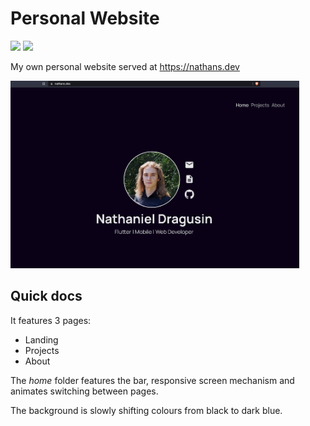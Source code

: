 # Personal Website

[![](https://img.shields.io/badge/Architecture-Flutterfall-yellow?style=for-the-badge)](https://github.com/nathanielxd/flutterfall) [![](https://img.shields.io/badge/WEBSITE-NATHANS.dev-green?style=for-the-badge)](https://nathans.dev)

My own personal website served at https://nathans.dev

<img src="docs/screenshot.png" height="300">

## Quick docs

It features 3 pages:
- Landing
- Projects 
- About

The *home* folder features the bar, responsive screen mechanism and animates switching between pages.

The background is slowly shifting colours from black to dark blue.
